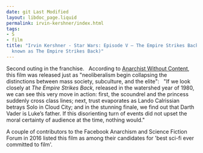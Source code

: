 ```yaml
---
date: git Last Modified
layout: libdoc_page.liquid
permalink: irvin-kershner/index.html
tags:
- S
- film
title: "Irvin Kershner - Star Wars: Episode V – The Empire Strikes Back (formerly
  known as The Empire Strikes Back)"
---
```


Second outing in the franchise.
 
According to <a href="https://anarchistwithoutcontent.wordpress.com/2012/11/29/a-rebel-fraction-in-the-galactic-civil-war-or-doing-politics-in-molecular-times/#more-1487"> Anarchist Without Content</a>, this film was released just as "neoliberalism  begin collapsing the distinctions between mass society, subculture, and the  elite":
 
"If we look closely at _The Empire Strikes Back_,  released in the watershed year of 1980, we can see this very move in action:  first, the scoundrel and the princess suddenly cross class lines; next, trust  evaporates as Lando Calrissian betrays Solo in Cloud City; and in the stunning  finale, we find out that Darth Vader is Luke’s father. If this disorienting turn  of events did not upset the moral certainty of audience at the time, nothing  would."

A couple of contributors to the Facebook Anarchism and  Science Fiction Forum in 2016 listed this film as among their candidates for  'best sci-fi ever committed to film'.